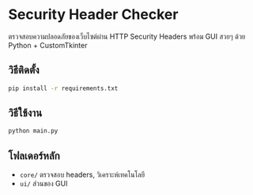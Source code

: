 # Security Header Checker

ตรวจสอบความปลอดภัยของเว็บไซต์ผ่าน HTTP Security Headers พร้อม GUI สวยๆ ด้วย Python + CustomTkinter

## วิธีติดตั้ง
```bash
pip install -r requirements.txt
```

## วิธีใช้งาน
```bash
python main.py
```

## โฟลเดอร์หลัก
- `core/` ตรวจสอบ headers, วิเคราะห์เทคโนโลยี
- `ui/` ส่วนของ GUI
